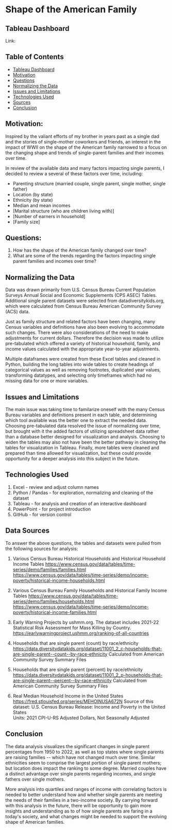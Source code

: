 # Shape of the American Family

## Tableau Dashboard
Link:

## Table of Contents
* [Tableau Dashboard](#Tableau-dashboard)
* [Motivation](#motivation)
* [Questions](#questions)
* [Normalizing the Data](#normaling-the-data)
* [Issues and Limitations](#issues-and-limitations)
* [Technologies Used](#technologies-used)
* [Sources](#sources)
* [Conclusion](#conclusion)

## Motivation:
Inspired by the valiant efforts of my brother in years past as a single dad and the stories of single-mother coworkers and friends, an interest in the impact of WWII on the shape of the American family narrowed to a focus on the changing shape and trends of single-parent families and their incomes over time.

In review of the available data and many factors impacting single parents, I decided to review a several of these factors over time, including:

- Parenting structure (married couple, single parent, single mother, single father)
- Location (by state)
- Ethnicity (by state)
- Median and mean incomes
- [Marital structure (who are children living with)]
- [Number of earners in household]
- [Family size]

## Questions:
1) How has the shape of the American family changed over time?
2) What are some of the trends regarding the factors impacting single parent families and incomes over time?

## Normalizing the Data
Data was drawn primarily from U.S. Census Bureau Current Population Surveys Annual Social and Economic Supplements (CPS ASEC) Tables.  Additional single parent datasets were selected from datadiversitykids.org, which were calculated from Census Bureau American Community Survey (ACS) data.

Just as family structure and related factors have been changing, many Census variables and definitions have also been evolving to accommodate such changes.  There were also considerations of the need to make adjustments for current dollars.  Therefore the decision was made to utilize pre-tabulated which offered a variety of historical household, family, and income values calculated with the appropriate year-to-year adjustments.

Multiple dataframes were created from these Excel tables and cleaned in Python, building the long tables into wide tables to create headings of categorical values as well as removing footnotes, duplicated year values, transforming datatypes, and selecting only timeframes which had no missing data for one or more variables.  

## Issues and Limitations
The main issue was taking time to familarize oneself with the many Census Bureau variables and definitions present in each table, and determining which tool available was the better one to extract the needed data.  Choosing pre-tabulated data resolved the issue of normalizing over time, but brought with it the added factors of utilizing spreadsheet data rather than a database better designed for visualization and analysis.  Choosing to widen the tables may also not have been the better pathway in cleaning the tables for visualization in Tableau.  Finally, more tables were cleaned and prepared than time allowed for visualization, but these could provide opportunity for a deeper analysis into this subject in the future.

## Technologies Used
1) Excel - review and adjust column names
2) Python / Pandas - for exploration, normalizing and cleaning of the dataset
2) Tableau - for analysis and creation of an interactive dashboard
3) PowerPoint - for project introduction
4) GitHub - for version control

## Data Sources
To answer the above questions, the tables and datasets were pulled from the following sources for analysis:

1) Various Census Bureau Historical Households and Historical Household Income Tables
https://www.census.gov/data/tables/time-series/demo/families/families.html
https://www.census.gov/data/tables/time-series/demo/income-poverty/historical-income-households.html

2) Various Census Bureau Family Households and Historical Family Income Tables
https://www.census.gov/data/tables/time-series/demo/families/households.html
https://www.census.gov/data/tables/time-series/demo/income-poverty/historical-income-families.html

2) Early Warning Projects by ushmm.org. The dataset includes 2021-22 Statistical Risk Assessment for Mass Killing by Country.
https://earlywarningproject.ushmm.org/ranking-of-all-countries

3) Households that are single parent (count) by race/ethnicity
https://data.diversitydatakids.org/dataset/11001_2_c-households-that-are-single-parent--count--by-race-ethnicity
Calculated from American Community Survey Summary Files

4) Households that are single parent (percent) by race/ethnicity 
https://data.diversitydatakids.org/dataset/11001_2_p-households-that-are-single-parent--percent--by-race-ethnicity
Calculated from American Community Survey Summary Files

5) Real Median Household Income in the United States
https://fred.stlouisfed.org/series/MEHOINUSA672N
Source of this dataset: U.S. Census Bureau  Release: Income and Poverty in the United States  
Units:  2021 CPI-U-RS Adjusted Dollars, Not Seasonally Adjusted

## Conclusion
The data analysis visualizes the significant changes in single parent percentages from 1950 to 2022, as well as top states where single parents are raising families -- which have not changed much over time.  Similar ethnicities seem to comprise the largest portion of single parent mothers; but location does impact the ranking to some degree.  Married couples have a distinct advantage over single parents regarding incomes, and single fathers over single mothers.

More analysis into quartiles and ranges of income with correlating factors is needed to better understand how and whether single parents are meeting the needs of their families in a two-income society.  By carrying forward with this analysis in the future, there will be opportunity to gain more insights and understanding as to of how single parents are faring in a today's society, and what changes might be needed to support the evolving shape of American families.